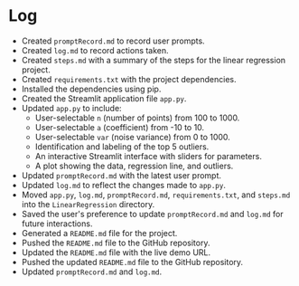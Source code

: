 # Log

- Created `promptRecord.md` to record user prompts.
- Created `log.md` to record actions taken.
- Created `steps.md` with a summary of the steps for the linear regression project.
- Created `requirements.txt` with the project dependencies.
- Installed the dependencies using pip.
- Created the Streamlit application file `app.py`.
- Updated `app.py` to include:
    - User-selectable `n` (number of points) from 100 to 1000.
    - User-selectable `a` (coefficient) from -10 to 10.
    - User-selectable `var` (noise variance) from 0 to 1000.
    - Identification and labeling of the top 5 outliers.
    - An interactive Streamlit interface with sliders for parameters.
    - A plot showing the data, regression line, and outliers.
- Updated `promptRecord.md` with the latest user prompt.
- Updated `log.md` to reflect the changes made to `app.py`.
- Moved `app.py`, `log.md`, `promptRecord.md`, `requirements.txt`, and `steps.md` into the `LinearRegression` directory.
- Saved the user's preference to update `promptRecord.md` and `log.md` for future interactions.
- Generated a `README.md` file for the project.
- Pushed the `README.md` file to the GitHub repository.
- Updated the `README.md` file with the live demo URL.
- Pushed the updated `README.md` file to the GitHub repository.
- Updated `promptRecord.md` and `log.md`.